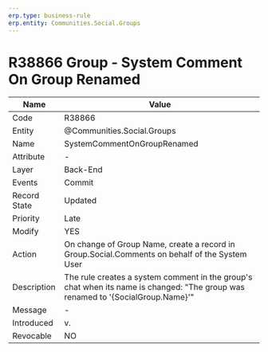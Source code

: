 ```yaml
---
erp.type: business-rule
erp.entity: Communities.Social.Groups 
---
```


# R38866 Group - System Comment On Group Renamed

| Name | Value |
| ---- | ----- |
| Code | R38866 |
| Entity | @Communities.Social.Groups 
| Name | SystemCommentOnGroupRenamed |
| Attribute | - |
| Layer | Back-End |
| Events | Commit |
| Record State | Updated |
| Priority | Late |
| Modify | YES |
| Action | On change of Group Name, create a record in Group.Social.Comments on behalf of the System User|
| Description| The rule creates a system comment in the group's chat when its name is changed: "The group was renamed to '{SocialGroup.Name}'"|
| Message | - |
| Introduced |v.|
| Revocable | NO |
